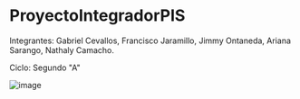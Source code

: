 # ProyectoIntegradorPIS

Integrantes: Gabriel Cevallos, Francisco Jaramillo, Jimmy Ontaneda, Ariana Sarango, Nathaly Camacho.

Ciclo: Segundo "A"


![image](https://github.com/GabrielCevallos/ProyectoIntegradorDeSaberes/assets/166524070/68f26633-21c0-4a6f-9c24-5cde8ef702e7)
